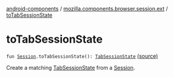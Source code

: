 [android-components](../index.md) / [mozilla.components.browser.session.ext](index.md) / [toTabSessionState](./to-tab-session-state.md)

# toTabSessionState

`fun `[`Session`](../mozilla.components.browser.session/-session/index.md)`.toTabSessionState(): `[`TabSessionState`](../mozilla.components.browser.state.state/-tab-session-state/index.md) [(source)](https://github.com/mozilla-mobile/android-components/blob/master/components/browser/session/src/main/java/mozilla/components/browser/session/ext/SessionExtensions.kt#L16)

Create a matching [TabSessionState](../mozilla.components.browser.state.state/-tab-session-state/index.md) from a [Session](../mozilla.components.browser.session/-session/index.md).

